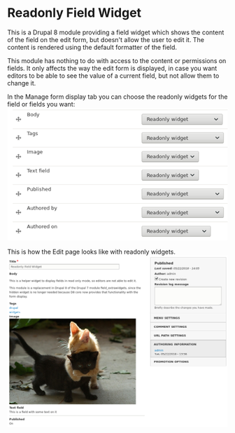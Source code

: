 # Readonly Field Widget

This is a Drupal 8 module providing a field widget which shows the content of the field on the edit form, but doesn't allow the user to edit it. The content is rendered using the default formatter of the field.

This module has nothing to do with access to the content or permissions on fields. It only affects the way the edit form is displayed, in case you want editors to be able to see the value of a current field, but not allow them to change it.

In the Manage form display tab you can choose the readonly widgets for the field or fields you want:
![Screenshot - Editing Article](images/screenshot-choose-readonly-widget.png)


This is how the Edit page looks like with readonly widgets.
![Screenshot - Editing Article](images/screenshot-edit-article-readonly.png)
